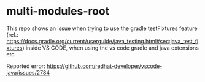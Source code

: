 # multi-modules-root
This repo shows an issue when trying to use the gradle testFixtures feature (ref.: https://docs.gradle.org/current/userguide/java_testing.html#sec:java_test_fixtures) inside VS CODE, when using the vs code gradle and java extensions etc.

Reported error:
https://github.com/redhat-developer/vscode-java/issues/2784
